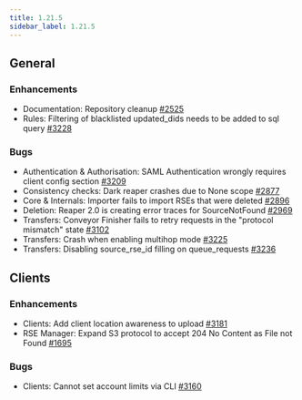```yaml
---
title: 1.21.5
sidebar_label: 1.21.5
---
```


## General

### Enhancements

- Documentation: Repository cleanup [#2525](https://github.com/rucio/rucio/issues/2525)
- Rules: Filtering of blacklisted updated_dids needs to be added to sql query [#3228](https://github.com/rucio/rucio/issues/3228)

### Bugs

- Authentication & Authorisation: SAML Authentication wrongly requires client config section [#3209](https://github.com/rucio/rucio/issues/3209)
- Consistency checks: Dark reaper crashes due to None scope [#2877](https://github.com/rucio/rucio/issues/2877)
- Core & Internals: Importer fails to import RSEs that were deleted [#2896](https://github.com/rucio/rucio/issues/2896)
- Deletion: Reaper 2.0 is creating error traces for SourceNotFound [#2969](https://github.com/rucio/rucio/issues/2969)
- Transfers: Conveyor Finisher fails to retry requests in the "protocol mismatch" state [#3102](https://github.com/rucio/rucio/issues/3102)
- Transfers: Crash when enabling multihop mode [#3225](https://github.com/rucio/rucio/issues/3225)
- Transfers: Disabling source_rse_id filling on queue_requests [#3236](https://github.com/rucio/rucio/issues/3236)

## Clients

### Enhancements

- Clients: Add client location awareness to upload [#3181](https://github.com/rucio/rucio/issues/3181)
- RSE Manager: Expand S3 protocol to accept 204 No Content as File not Found [#1695](https://github.com/rucio/rucio/issues/1695)

### Bugs

- Clients: Cannot set account limits via CLI [#3160](https://github.com/rucio/rucio/issues/3160)
